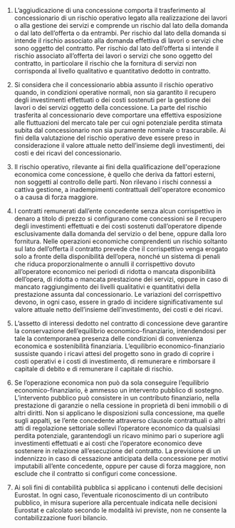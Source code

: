 1. L’aggiudicazione di una concessione comporta il trasferimento al concessionario di un rischio operativo legato alla realizzazione dei lavori o alla gestione dei servizi e comprende un rischio dal lato della domanda o dal lato dell’offerta o da entrambi. Per rischio dal lato della domanda si intende il rischio associato alla domanda effettiva di lavori o servizi che sono oggetto del contratto. Per rischio dal lato dell’offerta si intende il rischio associato all’offerta dei lavori o servizi che sono oggetto del contratto, in particolare il rischio che la fornitura di servizi non corrisponda al livello qualitativo e quantitativo dedotto in contratto.

2. Si considera che il concessionario abbia assunto il rischio operativo quando, in condizioni operative normali, non sia garantito il recupero degli investimenti effettuati o dei costi sostenuti per la gestione dei lavori o dei servizi oggetto della concessione. La parte del rischio trasferita al concessionario deve comportare una effettiva esposizione alle fluttuazioni del mercato tale per cui ogni potenziale perdita stimata subita dal concessionario non sia puramente nominale o trascurabile. Ai fini della valutazione del rischio operativo deve essere preso in considerazione il valore attuale netto dell’insieme degli investimenti, dei costi e dei ricavi del concessionario.

3. Il rischio operativo, rilevante ai fini della qualificazione dell'operazione economica come concessione, è quello che deriva da fattori esterni, non soggetti al controllo delle parti. Non rilevano i rischi connessi a cattiva gestione, a inadempimenti contrattuali dell'operatore economico o a causa di forza maggiore.

4. I contratti remunerati dall’ente concedente senza alcun corrispettivo in denaro a titolo di prezzo si configurano come concessioni se il recupero degli investimenti effettuati e dei costi sostenuti dall’operatore dipende esclusivamente dalla domanda del servizio o del bene, oppure dalla loro fornitura. Nelle operazioni economiche comprendenti un rischio soltanto sul lato dell’offerta il contratto prevede che il corrispettivo venga erogato solo a fronte della disponibilità dell’opera, nonché un sistema di penali che riduca proporzionalmente o annulli il corrispettivo dovuto all’operatore economico nei periodi di ridotta o mancata disponibilità dell’opera, di ridotta o mancata prestazione dei servizi, oppure in caso di mancato raggiungimento dei livelli qualitativi e quantitativi della prestazione assunta dal concessionario. Le variazioni del corrispettivo devono, in ogni caso, essere in grado di incidere significativamente sul valore attuale netto dell’insieme dell’investimento, dei costi e dei ricavi.

5. L’assetto di interessi dedotto nel contratto di concessione deve garantire la conservazione dell’equilibrio economico-finanziario, intendendosi per tale la contemporanea presenza delle condizioni di convenienza economica e sostenibilità finanziaria. L’equilibrio economico-finanziario sussiste quando i ricavi attesi del progetto sono in grado di coprire i costi operativi e i costi di investimento, di remunerare e rimborsare il capitale di debito e di remunerare il capitale di rischio.

6. Se l’operazione economica non può da sola conseguire l’equilibrio economico-finanziario, è ammesso un intervento pubblico di sostegno. L’intervento pubblico può consistere in un contributo finanziario, nella prestazione di garanzie o nella cessione in proprietà di beni immobili o di altri diritti. Non si applicano le disposizioni sulla concessione, ma quelle sugli appalti, se l’ente concedente attraverso clausole contrattuali o altri atti di regolazione settoriale sollevi l’operatore economico da qualsiasi perdita potenziale, garantendogli un ricavo minimo pari o superiore agli investimenti effettuati e ai costi che l’operatore economico deve sostenere in relazione all’esecuzione del contratto. La previsione di un indennizzo in caso di cessazione anticipata della concessione per motivi imputabili all’ente concedente, oppure per cause di forza maggiore, non esclude che il contratto si configuri come concessione.

7. Ai soli fini di contabilità pubblica si applicano i contenuti delle decisioni Eurostat. In ogni caso, l’eventuale riconoscimento di un contributo pubblico, in misura superiore alla percentuale indicata nelle decisioni Eurostat e calcolato secondo le modalità ivi previste, non ne consente la contabilizzazione fuori bilancio.
